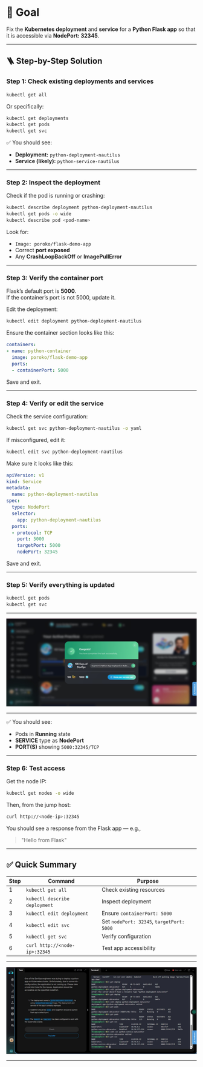# 🧭 Goal  

Fix the **Kubernetes deployment** and **service** for a **Python Flask app** so that it is accessible via **NodePort: 32345**.

---

## 🪜 Step-by-Step Solution

### **Step 1: Check existing deployments and services**

```bash
kubectl get all
```

Or specifically:

```bash
kubectl get deployments
kubectl get pods
kubectl get svc
```

✅ You should see:

- **Deployment:** `python-deployment-nautilus`  
- **Service (likely):** `python-service-nautilus`

---

### **Step 2: Inspect the deployment**

Check if the pod is running or crashing:

```bash
kubectl describe deployment python-deployment-nautilus
kubectl get pods -o wide
kubectl describe pod <pod-name>
```

Look for:

- `Image: poroko/flask-demo-app`
- Correct **port exposed**
- Any **CrashLoopBackOff** or **ImagePullError**

---

### **Step 3: Verify the container port**

Flask’s default port is **5000**.  
If the container’s port is not 5000, update it.

Edit the deployment:

```bash
kubectl edit deployment python-deployment-nautilus
```

Ensure the container section looks like this:

```yaml
containers:
- name: python-container
  image: poroko/flask-demo-app
  ports:
  - containerPort: 5000
```

Save and exit.

---

### **Step 4: Verify or edit the service**

Check the service configuration:

```bash
kubectl get svc python-deployment-nautilus -o yaml
```

If misconfigured, edit it:

```bash
kubectl edit svc python-deployment-nautilus
```

Make sure it looks like this:

```yaml
apiVersion: v1
kind: Service
metadata:
  name: python-deployment-nautilus
spec:
  type: NodePort
  selector:
    app: python-deployment-nautilus
  ports:
  - protocol: TCP
    port: 5000
    targetPort: 5000
    nodePort: 32345
```

Save and exit.

---

### **Step 5: Verify everything is updated**

```bash
kubectl get pods
kubectl get svc
```

---

![Screenshot 1](./assets/WhatsApp%20Image%202025-10-08%20at%2010.01.24%20PM%20(1).jpeg)

---

✅ You should see:

- Pods in **Running** state  
- **SERVICE** type as **NodePort**  
- **PORT(S)** showing `5000:32345/TCP`

---

### **Step 6: Test access**

Get the node IP:

```bash
kubectl get nodes -o wide
```

Then, from the jump host:

```bash
curl http://<node-ip>:32345
```

You should see a response from the Flask app — e.g.,  
> "Hello from Flask"

---

## ✅ Quick Summary

| Step | Command | Purpose |
|------|----------|----------|
| 1 | `kubectl get all` | Check existing resources |
| 2 | `kubectl describe deployment` | Inspect deployment |
| 3 | `kubectl edit deployment` | Ensure `containerPort: 5000` |
| 4 | `kubectl edit svc` | Set `nodePort: 32345`, `targetPort: 5000` |
| 5 | `kubectl get svc` | Verify configuration |
| 6 | `curl http://<node-ip>:32345` | Test app accessibility |

---

![Screenshot 2](./assets/WhatsApp%20Image%202025-10-08%20at%2010.01.24%20PM.jpeg)

---
